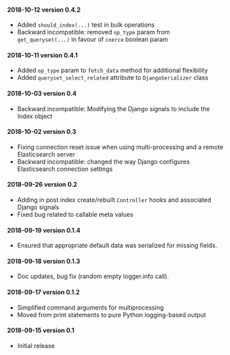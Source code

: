 #### 2018-10-12 version 0.4.2

* Added `should_index(...)` test in bulk operations
* Backward incompatible: removed `op_type` param from `get_queryset(...)` in favour of `coerce` boolean param

#### 2018-10-11 version 0.4.1

* Added `op_type` param to `fetch_data` method for additional flexibility
* Added `queryset_select_related` attribute to `DjangoSerializer` class

#### 2018-10-03 version 0.4

* Backward incompatible: Modifying the Django signals to include the Index object

#### 2018-10-02 version 0.3

* Fixing connection reset issue when using multi-processing and a remote Elasticsearch server
* Backward incompatible: changed the way Django configures Elasticsearch connection settings

#### 2018-09-26 version 0.2

* Adding in post index create/rebuilt `Controller` hooks and associated Django signals
* Fixed bug related to callable meta values

#### 2018-09-19 version 0.1.4

* Ensured that appropriate default data was serialized for missing fields.

#### 2018-09-18 version 0.1.3

* Doc updates, bug fix (random empty logger.info call).

#### 2018-09-17 version 0.1.2

* Simplified command arguments for multiprocessing
* Moved from print statements to pure Python logging-based output

#### 2018-09-15 version 0.1

* Initial release
